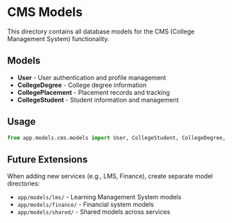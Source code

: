 # CMS Models

This directory contains all database models for the CMS (College Management System) functionality.

## Models

- **User** - User authentication and profile management
- **CollegeDegree** - College degree information
- **CollegePlacement** - Placement records and tracking
- **CollegeStudent** - Student information and management

## Usage

```python
from app.models.cms.models import User, CollegeStudent, CollegeDegree, CollegePlacement
```

## Future Extensions

When adding new services (e.g., LMS, Finance), create separate model directories:
- `app/models/lms/` - Learning Management System models
- `app/models/finance/` - Financial system models
- `app/models/shared/` - Shared models across services